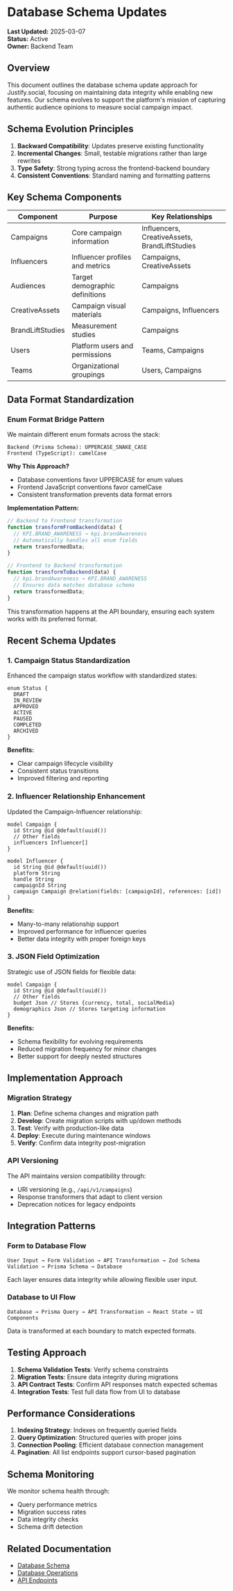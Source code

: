 # Database Schema Updates

**Last Updated:** 2025-03-07  
**Status:** Active  
**Owner:** Backend Team

## Overview

This document outlines the database schema update approach for Justify.social, focusing on maintaining data integrity while enabling new features. Our schema evolves to support the platform's mission of capturing authentic audience opinions to measure social campaign impact.

## Schema Evolution Principles

1. **Backward Compatibility**: Updates preserve existing functionality
2. **Incremental Changes**: Small, testable migrations rather than large rewrites
3. **Type Safety**: Strong typing across the frontend-backend boundary
4. **Consistent Conventions**: Standard naming and formatting patterns

## Key Schema Components

| Component        | Purpose                         | Key Relationships                             |
| ---------------- | ------------------------------- | --------------------------------------------- |
| Campaigns        | Core campaign information       | Influencers, CreativeAssets, BrandLiftStudies |
| Influencers      | Influencer profiles and metrics | Campaigns, CreativeAssets                     |
| Audiences        | Target demographic definitions  | Campaigns                                     |
| CreativeAssets   | Campaign visual materials       | Campaigns, Influencers                        |
| BrandLiftStudies | Measurement studies             | Campaigns                                     |
| Users            | Platform users and permissions  | Teams, Campaigns                              |
| Teams            | Organizational groupings        | Users, Campaigns                              |

## Data Format Standardization

### Enum Format Bridge Pattern

We maintain different enum formats across the stack:

```
Backend (Prisma Schema): UPPERCASE_SNAKE_CASE
Frontend (TypeScript): camelCase
```

**Why This Approach?**

- Database conventions favor UPPERCASE for enum values
- Frontend JavaScript conventions favor camelCase
- Consistent transformation prevents data format errors

**Implementation Pattern:**

```typescript
// Backend to Frontend transformation
function transformFromBackend(data) {
  // KPI.BRAND_AWARENESS → kpi.brandAwareness
  // Automatically handles all enum fields
  return transformedData;
}

// Frontend to Backend transformation
function transformToBackend(data) {
  // kpi.brandAwareness → KPI.BRAND_AWARENESS
  // Ensures data matches database schema
  return transformedData;
}
```

This transformation happens at the API boundary, ensuring each system works with its preferred format.

## Recent Schema Updates

### 1. Campaign Status Standardization

Enhanced the campaign status workflow with standardized states:

```prisma
enum Status {
  DRAFT
  IN_REVIEW
  APPROVED
  ACTIVE
  PAUSED
  COMPLETED
  ARCHIVED
}
```

**Benefits:**

- Clear campaign lifecycle visibility
- Consistent status transitions
- Improved filtering and reporting

### 2. Influencer Relationship Enhancement

Updated the Campaign-Influencer relationship:

```prisma
model Campaign {
  id String @id @default(uuid())
  // Other fields
  influencers Influencer[]
}

model Influencer {
  id String @id @default(uuid())
  platform String
  handle String
  campaignId String
  campaign Campaign @relation(fields: [campaignId], references: [id])
}
```

**Benefits:**

- Many-to-many relationship support
- Improved performance for influencer queries
- Better data integrity with proper foreign keys

### 3. JSON Field Optimization

Strategic use of JSON fields for flexible data:

```prisma
model Campaign {
  id String @id @default(uuid())
  // Other fields
  budget Json // Stores {currency, total, socialMedia}
  demographics Json // Stores targeting information
}
```

**Benefits:**

- Schema flexibility for evolving requirements
- Reduced migration frequency for minor changes
- Better support for deeply nested structures

## Implementation Approach

### Migration Strategy

1. **Plan**: Define schema changes and migration path
2. **Develop**: Create migration scripts with up/down methods
3. **Test**: Verify with production-like data
4. **Deploy**: Execute during maintenance windows
5. **Verify**: Confirm data integrity post-migration

### API Versioning

The API maintains version compatibility through:

- URI versioning (e.g., `/api/v1/campaigns`)
- Response transformers that adapt to client version
- Deprecation notices for legacy endpoints

## Integration Patterns

### Form to Database Flow

```
User Input → Form Validation → API Transformation → Zod Schema Validation → Prisma Schema → Database
```

Each layer ensures data integrity while allowing flexible user input.

### Database to UI Flow

```
Database → Prisma Query → API Transformation → React State → UI Components
```

Data is transformed at each boundary to match expected formats.

## Testing Approach

1. **Schema Validation Tests**: Verify schema constraints
2. **Migration Tests**: Ensure data integrity during migrations
3. **API Contract Tests**: Confirm API responses match expected schemas
4. **Integration Tests**: Test full data flow from UI to database

## Performance Considerations

1. **Indexing Strategy**: Indexes on frequently queried fields
2. **Query Optimization**: Structured queries with proper joins
3. **Connection Pooling**: Efficient database connection management
4. **Pagination**: All list endpoints support cursor-based pagination

## Schema Monitoring

We monitor schema health through:

- Query performance metrics
- Migration success rates
- Data integrity checks
- Schema drift detection

## Related Documentation

- [Database Schema](./schema.md)
- [Database Operations](./operations.md)
- [API Endpoints](../apis/endpoints.md)
